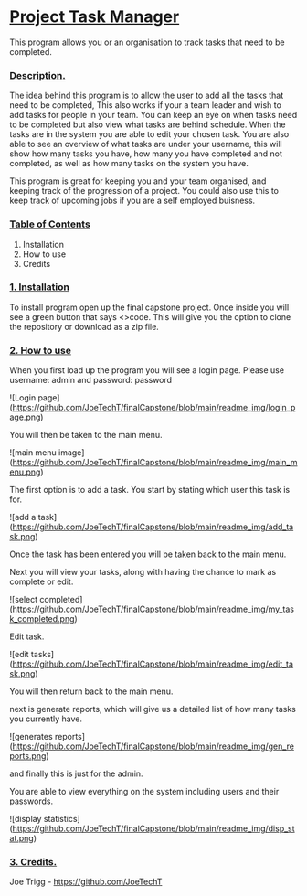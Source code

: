 # <ins>**Project Task Manager**</ins>

This program allows you or an organisation to track tasks that need to be completed.


### <ins>Description.</ins>

The idea behind this program is to allow the user to add all the tasks that need to be completed,
This also works if your a team leader and wish to add tasks for people in your team.
You can keep an eye on when tasks need to be completed but also view what tasks are behind schedule.
When the tasks are in the system you are able to edit your chosen task.
You are also able to see an overview of what tasks are under your username, this will show how many
tasks you have, how many you have completed and not completed, as well as how many tasks on the system
you have. 

This program is great for keeping you and your team organised, and keeping track of the progression 
of a project. You could also use this to keep track of upcoming jobs if you are a self 
employed buisness.

### <ins>Table of Contents</ins>

1. Installation
2. How to use
3. Credits


### <ins>1. Installation</ins>

To install program open up the final capstone project.
Once inside you will see a green button that says <>code.
This will give you the option to clone the repository or download as a zip file.

### <ins>2. How to use</ins>

When you first load up the program you will see a login page. 
Please use username: admin and password: password

![Login page] (https://github.com/JoeTechT/finalCapstone/blob/main/readme_img/login_page.png)


You will then be taken to the main menu.

![main menu image] (https://github.com/JoeTechT/finalCapstone/blob/main/readme_img/main_menu.png)

The first option is to add a task.
You start by stating which user this task is for.

![add a task] (https://github.com/JoeTechT/finalCapstone/blob/main/readme_img/add_task.png)


Once the task has been entered you will be taken back to the main menu.

Next you will view your tasks, along with having the chance to mark as complete or edit.

![select completed] (https://github.com/JoeTechT/finalCapstone/blob/main/readme_img/my_task_completed.png)

Edit task.

![edit tasks] (https://github.com/JoeTechT/finalCapstone/blob/main/readme_img/edit_task.png)

You will then return back to the main menu.

next is generate reports, which will give us a detailed list of how many tasks you currently have.

![generates reports] (https://github.com/JoeTechT/finalCapstone/blob/main/readme_img/gen_reports.png)

and finally this is just for the admin. 

You are able to view everything on the system including users and their passwords.

![display statistics] (https://github.com/JoeTechT/finalCapstone/blob/main/readme_img/disp_stat.png)


### <ins>3. Credits.</ins>

Joe Trigg - https://github.com/JoeTechT



